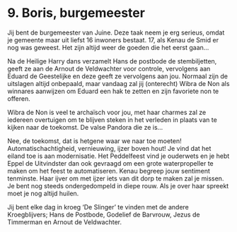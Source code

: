 # 9. Boris, burgemeester

Jij bent de burgemeester van Juine. Deze taak neem je erg serieus, omdat je gemeente maar uit liefst 16 inwoners bestaat. 17, als Kenau de Smid er nog was geweest. Het zijn altijd weer de goeden die het eerst gaan…

Na de Heilige Harry dans verzamelt Hans de postbode de stembiljetten, geeft ze aan de Arnout de Veldwachter voor controle, vervolgens aan Eduard de Geestelijke en deze geeft ze vervolgens aan jou. Normaal zijn de uitslagen altijd onbepaald, maar vandaag zal jij (onterecht) Wibra de Non als winnares aanwijzen om Eduard een hak te zetten en zijn favoriete non te offeren.

Wibra de Non is veel te archaïsch voor jou, met haar charmes zal ze iedereen overtuigen om te blijven steken in het verleden in plaats van te kijken naar de toekomst. De valse Pandora die ze is…

Nee, de toekomst, dat is hetgene waar we naar toe moeten!  Automatischachtigheid, vernieuwing, ijzer boven hout! Je vind dat het eiland toe is aan modernisatie. Het Peddelfeest vind je ouderwets en je hebt Eppel de Uitvindster dan ook gevraagd om een grote waterpropeller te maken om het feest te automatiseren.
Kenau begreep jouw sentiment tenminste. Haar ijver om met ijzer iets van dit dorp te maken zal je missen. Je bent nog steeds ondergedompeld in diepe rouw. Als je over haar spreekt moet je nog altijd huilen. 

Jij bent elke dag in kroeg ‘De Slinger’ te vinden met de andere Kroegblijvers; Hans de Postbode, Godelief de Barvrouw, Jezus de Timmerman en Arnout de Veldwachter.  
